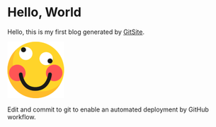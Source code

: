 # Hello, World

Hello, this is my first blog generated by [GitSite](https://gitsite.org).

![silly](emoji-silly.png)

Edit and commit to git to enable an automated deployment by GitHub workflow.
